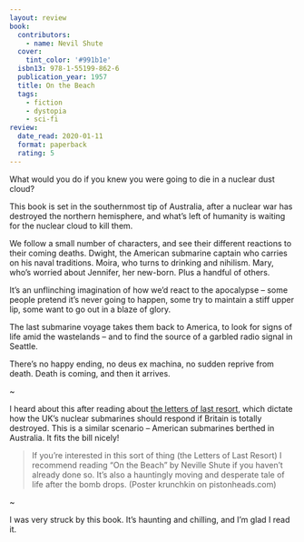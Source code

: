 ```yaml
---
layout: review
book:
  contributors:
    - name: Nevil Shute
  cover:
    tint_color: '#991b1e'
  isbn13: 978-1-55199-862-6
  publication_year: 1957
  title: On the Beach
  tags:
    - fiction
    - dystopia
    - sci-fi
review:
  date_read: 2020-01-11
  format: paperback
  rating: 5
---
```


What would you do if you knew you were going to die in a nuclear dust cloud?

This book is set in the southernmost tip of Australia, after a nuclear war has destroyed the northern hemisphere, and what’s left of humanity is waiting for the nuclear cloud to kill them.

We follow a small number of characters, and see their different reactions to their coming deaths. Dwight, the American submarine captain who carries on his naval traditions. Moira, who turns to drinking and nihilism. Mary, who’s worried about Jennifer, her new-born. Plus a handful of others.

It’s an unflinching imagination of how we’d react to the apocalypse – some people pretend it’s never going to happen, some try to maintain a stiff upper lip, some want to go out in a blaze of glory.

The last submarine voyage takes them back to America, to look for signs of life amid the wastelands – and to find the source of a garbled radio signal in Seattle.

There’s no happy ending, no deus ex machina, no sudden reprive from death. Death is coming, and then it arrives.

~

I heard about this after reading about [the letters of last resort](https://en.wikipedia.org/wiki/Letters_of_last_resort), which dictate how the UK’s nuclear submarines should respond if Britain is totally destroyed. This is a similar scenario – American submarines berthed in Australia. It fits the bill nicely!

> If you’re interested in this sort of thing (the Letters of Last Resort) I recommend reading “On the Beach” by Neville Shute if you haven’t already done so. It’s also a hauntingly moving and desperate tale of life after the bomb drops. (Poster krunchkin on pistonheads.com)

~

I was very struck by this book. It’s haunting and chilling, and I’m glad I read it.
